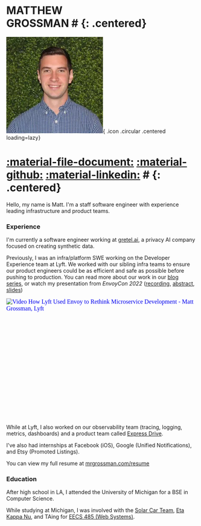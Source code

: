 # MATTHEW<br/>GROSSMAN # {: .centered}
![Image title](assets/favicon.webp){ .icon .circular .centered loading=lazy}
# [:material-file-document:](https://mrgrossman.com/resume "resume") [:material-github:](https://github.com/matthewgrossman "github") [:material-linkedin:](https://linkedin.com/in/matthewryangrossman/ "linkedin") # {: .centered}

Hello, my name is Matt. I'm a staff software engineer with experience leading infrastructure and product teams.

### Experience

I'm currently a software engineer working at [gretel.ai](https://gretel.ai/), a privacy AI company focused on creating synthetic data.

Previously, I was an infra/platform SWE working on the Developer Experience team at Lyft.
We worked with our sibling infra teams to ensure our product engineers could be as efficient and safe as possible before pushing to production.
You can read more about our work in our [blog series](https://eng.lyft.com/scaling-productivity-on-microservices-at-lyft-part-3-extending-our-envoy-mesh-with-staging-fdaafafca82f), or watch my presentation from _EnvoyCon 2022_ ([recording](https://www.youtube.com/watch?v=p9dYr23MVv0), [abstract](https://envoyconna22.sched.com/event/1AO5k), [slides](assets/envoycon2022.pdf))

<!-- this is lazy-load-on-click for the youtube embed, because it's insanely slow otherwise. I have a complex about having a fast pagespeed for a simple portfolio site. -->
<iframe class="centered" loading="lazy" width="560" height="315" src="https://www.youtube.com/embed/p9dYr23MVv0" title="YouTube video player" frameborder="0" allow="accelerometer; autoplay; clipboard-write; encrypted-media; gyroscope; picture-in-picture; web-share" allowfullscreen srcdoc="<style>*{padding:0;margin:0;overflow:hidden}html,body{height:100%}img,span{position:absolute;width:100%;top:0;bottom:0;margin:auto}span{height:1.5em;text-align:center;font:48px/1.5 sans-serif;color:white;text-shadow:0 0 0.5em black}</style><a href=https://www.youtube.com/embed/p9dYr23MVv0?autoplay=1><img src=/assets/facade.webp alt='Video How Lyft Used Envoy to Rethink Microservice Development - Matt Grossman, Lyft'><span></span></a>"></iframe>

While at Lyft, I also worked on our observability team (tracing, logging, metrics, dashboards) and a product team called [Express Drive](https://www.lyft.com/expressdrive).

I've also had internships at Facebook (iOS), Google (Unified Notifications), and Etsy (Promoted Listings).

You can view my full resume at [mrgrossman.com/resume](/resume)

### Education
After high school in LA, I attended the University of Michigan for a BSE in Computer Science.

While studying at Michigan, I was involved with the [Solar Car Team](https://www.solarcar.engin.umich.edu), [Eta Kappa Nu](https://hkn.eecs.umich.edu), and TAing for [EECS 485 (Web Systems)](https://eecs485staff.github.io/eecs485.org).

